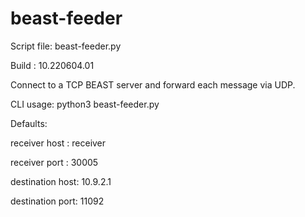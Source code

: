 # beast-feeder

Script file: beast-feeder.py

Build      : 10.220604.01


Connect to a TCP BEAST server and forward each message via UDP.


CLI usage: python3 beast-feeder.py <receiver host> <receiver port> <destination host> <destination port>

  
Defaults:
  
receiver host   : receiver

receiver port   : 30005

destination host: 10.9.2.1

destination port: 11092
